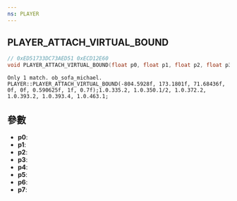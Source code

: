 ```yaml
---
ns: PLAYER
---
```

## PLAYER_ATTACH_VIRTUAL_BOUND

```c
// 0xED51733DC73AED51 0xECD12E60
void PLAYER_ATTACH_VIRTUAL_BOUND(float p0, float p1, float p2, float p3, float p4, float p5, float p6, float p7);
```

```
Only 1 match. ob_sofa_michael.  
PLAYER::PLAYER_ATTACH_VIRTUAL_BOUND(-804.5928f, 173.1801f, 71.68436f, 0f, 0f, 0.590625f, 1f, 0.7f);1.0.335.2, 1.0.350.1/2, 1.0.372.2, 1.0.393.2, 1.0.393.4, 1.0.463.1;  
```

## 參數
* **p0**: 
* **p1**: 
* **p2**: 
* **p3**: 
* **p4**: 
* **p5**: 
* **p6**: 
* **p7**: 

